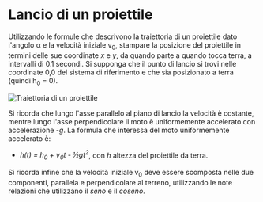 # Lancio di un proiettile

Utilizzando le formule che descrivono la traiettoria di un proiettile dato l'angolo α e la velocità iniziale v<sub>0</sub>, stampare la posizione del proiettile in termini delle sue coordinate *x* e *y*, da quando parte a quando tocca terra, a intervalli di 0.1 secondi. Si supponga che il punto di lancio si trovi nelle coordinate 0,0 del sistema di riferimento e che sia posizionato a terra (quindi h<sub>0</sub> = 0).

![Traiettoria di un proiettile](http://www.youmath.it/images/stories/Fisica/cinematica-meccanica/traiettoria-del-moto-parabolico.png)

Si ricorda che lungo l'asse parallelo al piano di lancio la velocità è costante, mentre lungo l'asse perpendicolare il moto è uniformemente accelerato con accelerazione *-g*.
La formula che interessa del moto uniformemente accelerato è: 
- *h(t) = h<sub>0</sub> + v<sub>0</sub>t - ½gt<sup>2</sup>*, con *h* altezza del proiettile da terra.

Si ricorda infine che la velocità iniziale v<sub>0</sub> deve essere scomposta nelle due componenti, parallela e perpendicolare al terreno, utilizzando le note relazioni che utilizzano il *seno* e il *coseno*.
